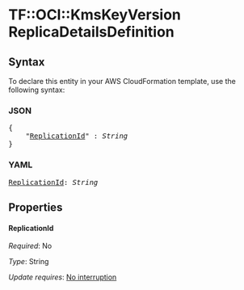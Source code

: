 # TF::OCI::KmsKeyVersion ReplicaDetailsDefinition

## Syntax

To declare this entity in your AWS CloudFormation template, use the following syntax:

### JSON

<pre>
{
    "<a href="#replicationid" title="ReplicationId">ReplicationId</a>" : <i>String</i>
}
</pre>

### YAML

<pre>
<a href="#replicationid" title="ReplicationId">ReplicationId</a>: <i>String</i>
</pre>

## Properties

#### ReplicationId

_Required_: No

_Type_: String

_Update requires_: [No interruption](https://docs.aws.amazon.com/AWSCloudFormation/latest/UserGuide/using-cfn-updating-stacks-update-behaviors.html#update-no-interrupt)

